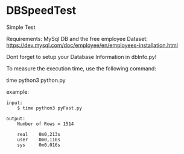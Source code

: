 # DBSpeedTest
Simple Test

Requirements: MySql DB and the free employee Dataset:
https://dev.mysql.com/doc/employee/en/employees-installation.html

Dont forget to setup your Database Information in dbInfo.py!

To measure the execution time, use the following command:

time python3 python.py 

example:

    input:
        $ time python3 pyFast.py

    output:
        Number of Rows = 1514

        real    0m0,213s
        user    0m0,110s
        sys     0m0,016s
